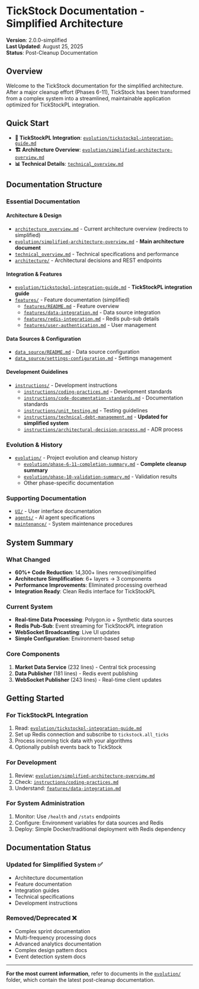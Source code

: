 # TickStock Documentation - Simplified Architecture

**Version**: 2.0.0-simplified  
**Last Updated**: August 25, 2025  
**Status**: Post-Cleanup Documentation

## Overview

Welcome to the TickStock documentation for the simplified architecture. After a major cleanup effort (Phases 6-11), TickStock has been transformed from a complex system into a streamlined, maintainable application optimized for TickStockPL integration.

## Quick Start

- **🚀 TickStockPL Integration**: [`evolution/tickstockpl-integration-guide.md`](evolution/tickstockpl-integration-guide.md)
- **🏗️ Architecture Overview**: [`evolution/simplified-architecture-overview.md`](evolution/simplified-architecture-overview.md)
- **📊 Technical Details**: [`technical_overview.md`](technical_overview.md)

## Documentation Structure

### Essential Documentation

#### Architecture & Design
- [`architecture_overview.md`](architecture_overview.md) - Current architecture overview (redirects to simplified)
- [`evolution/simplified-architecture-overview.md`](evolution/simplified-architecture-overview.md) - **Main architecture document**
- [`technical_overview.md`](technical_overview.md) - Technical specifications and performance
- [`architecture/`](architecture/) - Architectural decisions and REST endpoints

#### Integration & Features
- [`evolution/tickstockpl-integration-guide.md`](evolution/tickstockpl-integration-guide.md) - **TickStockPL integration guide**
- [`features/`](features/) - Feature documentation (simplified)
  - [`features/README.md`](features/README.md) - Feature overview
  - [`features/data-integration.md`](features/data-integration.md) - Data source integration
  - [`features/redis-integration.md`](features/redis-integration.md) - Redis pub-sub details
  - [`features/user-authentication.md`](features/user-authentication.md) - User management

#### Data Sources & Configuration
- [`data_source/README.md`](data_source/README.md) - Data source configuration
- [`data_source/settings-configuration.md`](data_source/settings-configuration.md) - Settings management

#### Development Guidelines
- [`instructions/`](instructions/) - Development instructions
  - [`instructions/coding-practices.md`](instructions/coding-practices.md) - Development standards
  - [`instructions/code-documentation-standards.md`](instructions/code-documentation-standards.md) - Documentation standards
  - [`instructions/unit_testing.md`](instructions/unit_testing.md) - Testing guidelines
  - [`instructions/technical-debt-management.md`](instructions/technical-debt-management.md) - **Updated for simplified system**
  - [`instructions/architectural-decision-process.md`](instructions/architectural-decision-process.md) - ADR process

### Evolution & History
- [`evolution/`](evolution/) - Project evolution and cleanup history
  - [`evolution/phase-6-11-completion-summary.md`](evolution/phase-6-11-completion-summary.md) - **Complete cleanup summary**
  - [`evolution/phase-10-validation-summary.md`](evolution/phase-10-validation-summary.md) - Validation results
  - Other phase-specific documentation

### Supporting Documentation
- [`UI/`](UI/) - User interface documentation
- [`agents/`](agents/) - AI agent specifications
- [`maintenance/`](maintenance/) - System maintenance procedures

## System Summary

### What Changed
- **60%+ Code Reduction**: 14,300+ lines removed/simplified
- **Architecture Simplification**: 6+ layers → 3 components
- **Performance Improvements**: Eliminated processing overhead
- **Integration Ready**: Clean Redis interface for TickStockPL

### Current System
- **Real-time Data Processing**: Polygon.io + Synthetic data sources
- **Redis Pub-Sub**: Event streaming for TickStockPL integration
- **WebSocket Broadcasting**: Live UI updates
- **Simple Configuration**: Environment-based setup

### Core Components
1. **Market Data Service** (232 lines) - Central tick processing
2. **Data Publisher** (181 lines) - Redis event publishing  
3. **WebSocket Publisher** (243 lines) - Real-time client updates

## Getting Started

### For TickStockPL Integration
1. Read: [`evolution/tickstockpl-integration-guide.md`](evolution/tickstockpl-integration-guide.md)
2. Set up Redis connection and subscribe to `tickstock.all_ticks`
3. Process incoming tick data with your algorithms
4. Optionally publish events back to TickStock

### For Development
1. Review: [`evolution/simplified-architecture-overview.md`](evolution/simplified-architecture-overview.md)
2. Check: [`instructions/coding-practices.md`](instructions/coding-practices.md)
3. Understand: [`features/data-integration.md`](features/data-integration.md)

### For System Administration
1. Monitor: Use `/health` and `/stats` endpoints
2. Configure: Environment variables for data sources and Redis
3. Deploy: Simple Docker/traditional deployment with Redis dependency

## Documentation Status

### Updated for Simplified System ✅
- Architecture documentation
- Feature documentation  
- Integration guides
- Technical specifications
- Development instructions

### Removed/Deprecated ❌
- Complex sprint documentation
- Multi-frequency processing docs
- Advanced analytics documentation
- Complex design pattern docs
- Event detection system docs

---

**For the most current information**, refer to documents in the [`evolution/`](evolution/) folder, which contain the latest post-cleanup documentation.